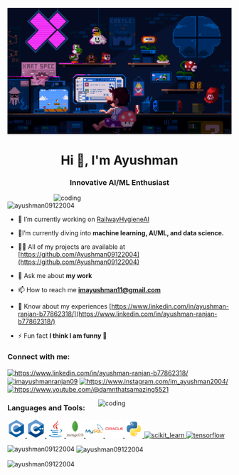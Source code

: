 ![logo](https://github.com/Ayushman09122004/Ayushman09122004/blob/main/git%20banner.gif)
<h1 align="center">Hi 👋, I'm Ayushman</h1>
<h3 align="center">Innovative AI/ML Enthusiast</h3>
 <img align="right" alt="coding" width="400" src="https://github.com/Ayushman09122004/Ayushman09122004/blob/main/git_gif2.gif">

<p align="left"> <img src="https://komarev.com/ghpvc/?username=ayushman09122004&label=Profile%20views&color=0e75b6&style=flat" alt="ayushman09122004" /> </p>

- 🔭 I’m currently working on [RailwayHygieneAI](https://github.com/Ayushman09122004/RailwayHygieneAI)

- 🌱I’m currently diving into **machine learning, AI/ML, and data science.**

- 👨‍💻 All of my projects are available at [https://github.com/Ayushman09122004](https://github.com/Ayushman09122004)

- 💬 Ask me about **my work**

- 📫 How to reach me **imayushman11@gmail.com**

- 📄 Know about my experiences [https://www.linkedin.com/in/ayushman-ranjan-b77862318/](https://www.linkedin.com/in/ayushman-ranjan-b77862318/)

- ⚡ Fun fact **I think I am funny 👯**

<h3 align="left">Connect with me:</h3>
<p align="left">
<a href="https://linkedin.com/in/https://www.linkedin.com/in/ayushman-ranjan-b77862318/" target="blank"><img align="center" src="https://raw.githubusercontent.com/rahuldkjain/github-profile-readme-generator/master/src/images/icons/Social/linked-in-alt.svg" alt="https://www.linkedin.com/in/ayushman-ranjan-b77862318/" height="30" width="40" /></a>
<a href="https://kaggle.com/imayushmanranjan09" target="blank"><img align="center" src="https://raw.githubusercontent.com/rahuldkjain/github-profile-readme-generator/master/src/images/icons/Social/kaggle.svg" alt="imayushmanranjan09" height="30" width="40" /></a>
<a href="https://instagram.com/https://www.instagram.com/im_ayushman2004/" target="blank"><img align="center" src="https://raw.githubusercontent.com/rahuldkjain/github-profile-readme-generator/master/src/images/icons/Social/instagram.svg" alt="https://www.instagram.com/im_ayushman2004/" height="30" width="40" /></a>
<a href="https://www.youtube.com/c/https://www.youtube.com/@damnthatsamazing5521" target="blank"><img align="center" src="https://raw.githubusercontent.com/rahuldkjain/github-profile-readme-generator/master/src/images/icons/Social/youtube.svg" alt="https://www.youtube.com/@damnthatsamazing5521" height="30" width="40" /></a>
</p>
<img align="right" alt="coding" width="300" src="https://user-images.githubusercontent.com/55389276/140866485-8fb1c876-9a8f-4d6a-98dc-08c4981eaf70.gif">


<h3 align="left">Languages and Tools:</h3>
<p align="left"> <a href="https://www.cprogramming.com/" target="_blank" rel="noreferrer"> <img src="https://raw.githubusercontent.com/devicons/devicon/master/icons/c/c-original.svg" alt="c" width="40" height="40"/> </a> <a href="https://www.w3schools.com/cpp/" target="_blank" rel="noreferrer"> <img src="https://raw.githubusercontent.com/devicons/devicon/master/icons/cplusplus/cplusplus-original.svg" alt="cplusplus" width="40" height="40"/> </a> <a href="https://www.java.com" target="_blank" rel="noreferrer"> <img src="https://raw.githubusercontent.com/devicons/devicon/master/icons/java/java-original.svg" alt="java" width="40" height="40"/> </a> <a href="https://www.mongodb.com/" target="_blank" rel="noreferrer"> <img src="https://raw.githubusercontent.com/devicons/devicon/master/icons/mongodb/mongodb-original-wordmark.svg" alt="mongodb" width="40" height="40"/> </a> <a href="https://www.mysql.com/" target="_blank" rel="noreferrer"> <img src="https://raw.githubusercontent.com/devicons/devicon/master/icons/mysql/mysql-original-wordmark.svg" alt="mysql" width="40" height="40"/> </a> <a href="https://www.oracle.com/" target="_blank" rel="noreferrer"> <img src="https://raw.githubusercontent.com/devicons/devicon/master/icons/oracle/oracle-original.svg" alt="oracle" width="40" height="40"/> </a> <a href="https://www.python.org" target="_blank" rel="noreferrer"> <img src="https://raw.githubusercontent.com/devicons/devicon/master/icons/python/python-original.svg" alt="python" width="40" height="40"/> </a> <a href="https://scikit-learn.org/" target="_blank" rel="noreferrer"> <img src="https://upload.wikimedia.org/wikipedia/commons/0/05/Scikit_learn_logo_small.svg" alt="scikit_learn" width="40" height="40"/> </a> <a href="https://www.tensorflow.org" target="_blank" rel="noreferrer"> <img src="https://www.vectorlogo.zone/logos/tensorflow/tensorflow-icon.svg" alt="tensorflow" width="40" height="40"/> </a> </p>

<p><img align="left" src="https://github-readme-stats.vercel.app/api/top-langs?username=ayushman09122004&show_icons=true&locale=en&layout=compact" alt="ayushman09122004" /></p>

<p>&nbsp;<img align="center" src="https://github-readme-stats.vercel.app/api?username=ayushman09122004&show_icons=true&locale=en" alt="ayushman09122004" /></p>

<p><img align="center" src="https://github-readme-streak-stats.herokuapp.com/?user=ayushman09122004&" alt="ayushman09122004" /></p>
